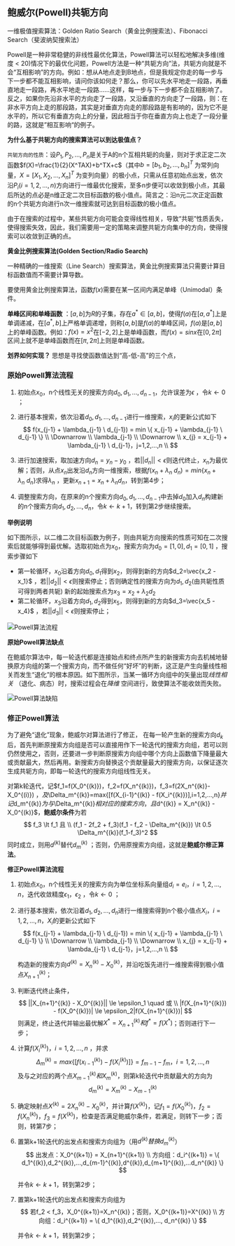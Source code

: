 ## 鲍威尔(Powell)共轭方向

一维极值搜索算法：Golden Ratio Search（黄金比例搜索法）、Fibonacci Search（斐波纳契搜索法）

Powell是一种非常稳健的非线性最优化算法，Powell算法可以轻松地解决多维(维度 < 20)情况下的最优化问题，Powell方法是一种“共轭方向”法，共轭方向就是不会“互相影响”的方向。例如：想从A地点走到B地点，但是我规定你走的每一步与下一步都不能互相影响，请问你该如何走？那么，你可以先水平地走一段路，再垂直地走一段路，再水平地走一段路……这样，每一步与下一步都不会互相影响了。反之，如果你先沿非水平的方向走了一段路，又沿垂直的方向走了一段路，则：在非水平方向上走的那段路，其实是对垂直方向走的那段路是有影响的，因为它不是水平的，所以它有垂直方向上的分量，因此相当于你在垂直方向上也走了一段分量的路，这就是”相互影响“的例子。

**为什么基于共轭方向的搜索算法可以到达极值点？** 

`共轭方向的性质`：设$P_1 ,P_2 ,…,P_n$是关于A的n个互相共轭的向量，则对于求正定二次函数$f(X)=\frac{1}{2}(X^TAX)+b^TX+c$（其中$b=[b_1,b_2,...,b_n]^T$ 为常列向量，$X=[X_1,X_2,...,X_n]^T$ 为变列向量）的极小点，只需从任意初始点出发，依次沿$P_i (i=1,2,…,n)$方向进行一维最优化搜索，至多n步便可以收敛到极小点，其最后所达的点必是n维正定二次目标函数的极小值点。简言之：沿n元二次正定函数的n个共轭方向进行n次一维搜索就可达到目标函数的极小值点。

由于在搜索的过程中，某些共轭方向可能会变得线性相关，导致“共轭”性质丢失，使得搜索失效，因此，我们需要用一定的策略来调整共轭方向集中的方向，使得搜索可以收敛到正确的点。



**黄金比例搜索算法(Golden Section/Radio Search)**

一种精确的一维搜索（Line Search）搜索算法，黄金比例搜索算法只需要计算目标函数值而不需要计算导数。

要使用黄金比例搜索算法，函数$f(x)$需要在某一区间内满足单峰（Unimodal）条件。

**单峰区间和单峰函数** ：$[a,b]$为$R$的子集，存在$a^* \in [a,b]$，使得$f(a)$在$[a,a^*]$上是单调递减，在$[a^*,b]$上严格单调递增，则称$[a,b]$是$f(a)$的单峰区间，$f(a)$是$[a,b]$上的单峰函数。例如：$f(x) = x^2$在$[-2,2]$上是单峰函数，而$f(x)=sinx$在$[0,2\pi]$ 区间上就不是单峰函数而在$[\pi,2\pi]$上则是单峰函数。

**划界如何实现？** 思想是寻找使函数值达到“高-低-高”的三个点，



### 原始Powell算法流程

1. 初始点$x_0$，n个线性无关的搜索方向$d_0, d_1, ...,d_{n-1}$，允许误差为$\epsilon$ ，令$k \leftarrow 0$ ； 

2. 进行基本搜索，依次沿着$d_0, d_1, ...,d_{n-1}$进行一维搜索，$x_i$的更新公式如下
   $$
   f(x_{j-1} + \lambda_{j-1} \ d_{j-1}) = min \{ x_{j-1} + \lambda_{j-1} \ d_{j-1} \} \\
   \Downarrow \\
   \lambda_{j-1} \\
   \Downarrow \\
   x_{j} = x_{j-1} + \lambda_{j-1} \ d_{j-1}，j=1,2,...,n \\
   $$

3. 进行加速搜索，取加速方向$d_n = y_n - y_0$ ，若$||d_n|| \lt \epsilon$则迭代终止，$x_n$为最优解；否则，从点$x_n$出发沿$d_n$方向一维搜索，根据$f(x_{n} + \lambda_{n} \ d_{n}) = min \{ x_{n} + \lambda_{n} \ d_{n} \}$求得$\lambda_n$ ，更新$x_{n+1} = x_n + \lambda_n d_n$，转到第4步；

4. 调整搜索方向，在原来的n个搜索方向$d_0, d_1, ...,d_{n-1}$中去掉$d_0$加入$d_n$构建新的n个搜索方向$d_1, d_2, ...,d_{n}$，令$k \leftarrow k+1$，转到第2步继续搜索。

**举例说明**

如下图所示，以二维二次目标函数为例子，则由共轭方向搜索的性质可知在二次搜索后就能够得到最优解。选取初始点为$x_0$，搜索方向为$d_0=[1,0],d_1=[0,1]$ ，搜索步骤如下

- 第一轮循环，$x_0$沿着方向$d_0,d_1$得到$x_2$，则得到新的方向$d_2=\vec{x_2 - x_1}$ ，若$||d_2|| \lt \epsilon$则搜索停止；否则确定性的搜索方向为$d_1,d_2$(由共轭性质可得到两者共轭) 新的起始搜索点为$x_3 = x_2 + \lambda_2 d_2$
- 第二轮循环，$x_3$沿着方向$d_1,d_2$得到$x_5$，则得到新的方向$d_3=\vec{x_5 - x_4}$ ，若$||d_3|| \lt \epsilon$则搜索停止；

![Powell算法流程](D:\SoftwareForWin10\ML\img\md_imgs\Powell算法流程.png)

**原始Powell算法缺点**

在鲍威尔算法中，每一轮迭代都是连接始点和终点所产生的新搜索方向去机械地替换原方向组的第一个搜索方向，而不做任何“好坏”的判断，这正是产生向量线性相关而发生“退化”的根本原因。如下图所示，当某一循环方向组中的矢量出现*线性相关* （退化、病态）时，搜索过程会在*降维* 空间进行，致使算法不能收敛而失败。

![Powell算法缺陷](D:\SoftwareForWin10\ML\img\md_imgs\Powell算法缺陷.png)

### 修正Powell算法

为了避免“退化”现象，鲍威尔对算法进行了修正， 在每一轮产生新的搜索方向$d_k$后，首先判断原搜索方向组是否可以直接用作下一轮迭代的搜索方向组，若可以则仍然使用之，否则，还要进一步判断原搜索方向组中哪个方向上函数值下降量最大或贡献最大，然后再用。新搜索方向替换这个贡献量最大的搜索方向，以保证逐次生成共轭方向，即每一轮迭代的搜索方向组线性无关。

对第k轮迭代，记$f_1=f(X_0^{(k)})，f_2=f(X_n^{(k)})，f_3=f(2X_n^{(k)}- X_0^{(i)}) $，及$\Delta_m^{(k)}=max\{[f(X_{i-1}^{(k)} - f(X_i^{(k)})],i=1,2,...,n\}$并记$d_m^{(k)}$为与$\Delta_m^{(k)}$相对应的搜索方向，且$d^{(k)} = X_n^{(k)} - X_0^{(k)}$，**鲍威尔条件**为若
$$
f_3 \lt f_1 且 \\
(f_1 - 2f_2 + f_3)(f_1 - f_2 - \Delta_m^{(k)}) \lt 0.5 \Delta_m^{(k)}(f_1-f_3)^2
$$
同时成立，则用$d^{(k)}$替代$d_m^{(k)}$ ；否则，仍用原搜索方向组，这就是**鲍威尔修正算法**。 

**修正Powell算法流程**

1. 初始点$x_0$，n个线性无关的搜索方向为单位坐标系向量组$d_i=e_i， i=1,2, ...,n$，迭代收敛精度$\epsilon_1，\epsilon_2$ ，令$k \leftarrow 0$ ； 

2. 进行基本搜索，依次沿着$d_1, d_2, ...,d_n$进行一维搜索得到n个极小值点$X_i，i=1,2,...,n$，$X_i$的更新公式如下
   $$
   f(x_{j-1} + \lambda_{j-1} \ d_{j-1}) = min \{ x_{j-1} + \lambda_{j-1} \ d_{j-1} \} \\
   \Downarrow \\
   \lambda_{j-1} \\
   \Downarrow \\
   x_{j} = x_{j-1} + \lambda_{j-1} \ d_{j-1}，j=1,2,...,n \\
   $$

   构造新的搜索方向$d^{(k)}=X_n^{(k)} - X_0^{(k)}$，并沿吃饭先进行一维搜索得到极小值点$X_{n+1}^{(k)}$；

3. 判断迭代终止条件，
   $$
   ||X_{n+1}^{(k)} - X_0^{(k)}|| \le \epsilon_1 \quad 或 \\
   |f(X_{n+1}^{(k)}) - f(X_0^{(k)})| \le \epsilon_2|f(X_{n+1}^{(k)})|
   $$
   则满足，终止迭代并输出最优解$X^*=X_{n+1}^{(k)}和f^*=f(X^*)$；否则进行下一步；

4. 计算$f(X_i^{(k)})，i=1,2,...,n$ ，并求
   $$
   \Delta_m^{(k)} = max \{ [f(x_{i-1}^{(k)}) - f(X_i^{(k)})] \} = f_{m-1}-f_m，i=1,2,...,n
   $$
   及与之对应的两个点$X_{m-1}^{(k)}和X_m^{(k)}$，则第k轮迭代中贡献最大的方向为
   $$
   d_m^{(k)} = X_m^{(k)} - X_{m-1}^{(k)}
   $$

5. 确定映射点$X^{(k)}=2X_n^{(k)} - X_0^{(k)}$，并计算$f(X^{(k)})$，记$f_1=f(X_0^{(k)})，f_2=f(X_n^{(k)})，f_3=f(X^{(k)})$，检查是否满足鲍威尔条件，若满足，则转下一步；否则，转第7步；

6. 置第k+1轮迭代的出发点和搜索方向组为（用$d^{(k)}替换d^{(k)}_m$）
   $$
   出发点：X_0^{(k+1)} = X_{n+1}^{(k+1)}  \\
   方向组：d_i^{(k+1)} = \{ d_1^{(k)},d_2^{(k)},...,d_{m-1}^{(k)},d^{(k)},d_{m+1}^{(k)},...d_n^{(k)} \}
   $$

   并令$k \leftarrow k+1$，转到第2步；

7. 置第k+1轮迭代的出发点和搜索方向组为
   $$
   若f_2 < f_3，X_0^{(k+1)}=X_n^{(k)}；否则，X_0^{(k+1)}=X^{(k)} \\
   方向组：d_i^{(k+1)} = \{ d_1^{(k)},d_2^{(k)},..., d_n^{(k)} \}
   $$

   并令$k \leftarrow k+1$，转到第2步；











